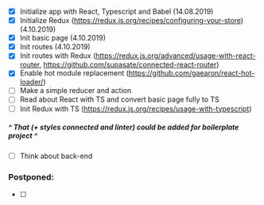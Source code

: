 - [x] Initialize app with React, Typescript and Babel (14.08.2019)
- [x] Initialize Redux (https://redux.js.org/recipes/configuring-your-store) (4.10.2019)
- [x] Init basic page (4.10.2019)
- [x] Init routes (4.10.2019)
- [x] Init routes with Redux (https://redux.js.org/advanced/usage-with-react-router, https://github.com/supasate/connected-react-router)
- [x] Enable hot module replacement (https://github.com/gaearon/react-hot-loader/)
- [ ] Make a simple reducer and action
- [ ] Read about React with TS and convert basic page fully to TS
- [ ] Init Redux with TS (https://redux.js.org/recipes/usage-with-typescript)

##### ^ That (+ styles connected and linter) could be added for boilerplate project ^

- [ ] Think about back-end


### Postponed:
- [ ] 
